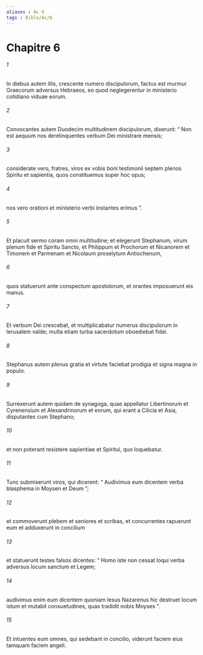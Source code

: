 ```yaml
---
aliases : Ac 6
tags : Bible/Ac/6
---
```


# Chapitre 6

###### 1
In diebus autem illis, crescente numero discipulorum, factus est murmur Graecorum adversus Hebraeos, eo quod neglegerentur in ministerio cotidiano viduae eorum. 
###### 2
Convocantes autem Duodecim multitudinem discipulorum, dixerunt: “ Non est aequum nos derelinquentes verbum Dei ministrare mensis; 
###### 3
considerate vero, fratres, viros ex vobis boni testimonii septem plenos Spiritu et sapientia, quos constituemus super hoc opus; 
###### 4
nos vero orationi et ministerio verbi instantes erimus ”. 
###### 5
Et placuit sermo coram omni multitudine; et elegerunt Stephanum, virum plenum fide et Spiritu Sancto, et Philippum et Prochorum et Nicanorem et Timonem et Parmenam et Nicolaum proselytum Antiochenum, 
###### 6
quos statuerunt ante conspectum apostolorum, et orantes imposuerunt eis manus.
###### 7
Et verbum Dei crescebat, et multiplicabatur numerus discipulorum in Ierusalem valde; multa etiam turba sacerdotum oboediebat fidei.
###### 8
Stephanus autem plenus gratia et virtute faciebat prodigia et signa magna in populo. 
###### 9
Surrexerunt autem quidam de synagoga, quae appellatur Libertinorum et Cyrenensium et Alexandrinorum et eorum, qui erant a Cilicia et Asia, disputantes cum Stephano; 
###### 10
et non poterant resistere sapientiae et Spiritui, quo loquebatur. 
###### 11
Tunc submiserunt viros, qui dicerent: “ Audivimus eum dicentem verba blasphema in Moysen et Deum ”; 
###### 12
et commoverunt plebem et seniores et scribas, et concurrentes rapuerunt eum et adduxerunt in concilium 
###### 13
et statuerunt testes falsos dicentes: “ Homo iste non cessat loqui verba adversus locum sanctum et Legem; 
###### 14
audivimus enim eum dicentem quoniam Iesus Nazarenus hic destruet locum istum et mutabit consuetudines, quas tradidit nobis Moyses ”.
###### 15
Et intuentes eum omnes, qui sedebant in concilio, viderunt faciem eius tamquam faciem angeli.
